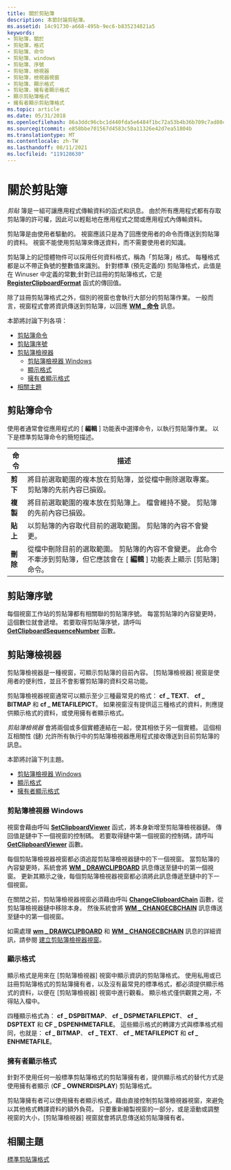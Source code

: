 ```yaml
---
title: 關於剪貼簿
description: 本節討論剪貼簿。
ms.assetid: 14c91730-a668-495b-9ec6-b835234821a5
keywords:
- 剪貼簿，關於
- 剪貼簿，格式
- 剪貼簿、命令
- 剪貼簿、windows
- 剪貼簿、序號
- 剪貼簿，檢視器
- 剪貼簿，檢視器視窗
- 剪貼簿、顯示格式
- 剪貼簿，擁有者顯示格式
- 顯示剪貼簿格式
- 擁有者顯示剪貼簿格式
ms.topic: article
ms.date: 05/31/2018
ms.openlocfilehash: 86a3ddc96cbc1d440fda5e6484f1bc72a53b4b36b709c7ad80c77e203dadcef1
ms.sourcegitcommit: e858bbe701567d4583c50a11326e42d7ea51804b
ms.translationtype: MT
ms.contentlocale: zh-TW
ms.lasthandoff: 08/11/2021
ms.locfileid: "119128630"
---
```

# <a name="about-the-clipboard"></a>關於剪貼簿

*剪貼* 簿是一組可讓應用程式傳輸資料的函式和訊息。 由於所有應用程式都有存取剪貼簿的許可權，因此可以輕鬆地在應用程式之間或應用程式內傳輸資料。

剪貼簿是由使用者驅動的。 視窗應該只是為了回應使用者的命令而傳送到剪貼簿的資料。 視窗不能使用剪貼簿來傳送資料，而不需要使用者的知識。

剪貼簿上的記憶體物件可以採用任何資料格式，稱為「剪貼簿」格式。 每種格式都是以不帶正負號的整數值來識別。 針對標準 (預先定義的) 剪貼簿格式，此值是在 Winuser 中定義的常數;針對已註冊的剪貼簿格式，它是 [**RegisterClipboardFormat**](/windows/desktop/api/Winuser/nf-winuser-registerclipboardformata) 函式的傳回值。

除了註冊剪貼簿格式之外，個別的視窗也會執行大部分的剪貼簿作業。 一般而言，視窗程式會將資訊傳送到剪貼簿，以回應 [**WM \_ 命令**](/windows/desktop/menurc/wm-command) 訊息。

本節將討論下列各項：

-   [剪貼簿命令](#clipboard-commands)
-   [剪貼簿序號](#clipboard-sequence-number)
-   [剪貼簿檢視器](#clipboard-viewers)
    -   [剪貼簿檢視器 Windows](#clipboard-viewer-windows)
    -   [顯示格式](#display-formats)
    -   [擁有者顯示格式](#owner-display-format)
-   [相關主題](#related-topics)

## <a name="clipboard-commands"></a>剪貼簿命令

使用者通常會從應用程式的 [ **編輯** ] 功能表中選擇命令，以執行剪貼簿作業。 以下是標準剪貼簿命令的簡短描述。



|  命令        |  描述                                                                                                                                                                                                                 |
|------------|-------------------------------------------------------------------------------------------------------------------------------------------------------------------------------------------------------------------|
| **剪下**    | 將目前選取範圍的複本放在剪貼簿，並從檔中刪除選取專案。 剪貼簿的先前內容已損毀。                                                          |
| **複製**   | 將目前選取範圍的複本放在剪貼簿上。 檔會維持不變。 剪貼簿的先前內容已損毀。                                                                      |
| **貼上**  | 以剪貼簿的內容取代目前的選取範圍。 剪貼簿的內容不會變更。                                                                                                    |
| **刪除** | 從檔中刪除目前的選取範圍。 剪貼簿的內容不會變更。 此命令不牽涉到剪貼簿，但它應該會在 [ **編輯** ] 功能表上顯示 [剪貼簿] 命令。 |



 

## <a name="clipboard-sequence-number"></a>剪貼簿序號

每個視窗工作站的剪貼簿都有相關聯的剪貼簿序號。 每當剪貼簿的內容變更時，這個數位就會遞增。 若要取得剪貼簿序號，請呼叫 [**GetClipboardSequenceNumber**](/windows/desktop/api/Winuser/nf-winuser-getclipboardsequencenumber) 函數。

## <a name="clipboard-viewers"></a>剪貼簿檢視器

剪貼簿檢視器是一種視窗，可顯示剪貼簿的目前內容。 [剪貼簿檢視器] 視窗是使用者的便利性，並且不會影響剪貼簿的資料交易功能。

剪貼簿檢視器視窗通常可以顯示至少三種最常見的格式： **cf \_ TEXT**、 **cf \_ BITMAP** 和 **cf \_ METAFILEPICT**。 如果視窗沒有提供這三種格式的資料，則應提供顯示格式的資料，或使用擁有者顯示格式。

*剪貼簿檢視器* 會將兩個或多個實體連結在一起，使其相依于另一個實體。 這個相互相關性 (鏈) 允許所有執行中的剪貼簿檢視器應用程式接收傳送到目前剪貼簿的訊息。

本節將討論下列主題。

-   [剪貼簿檢視器 Windows](#clipboard-viewer-windows)
-   [顯示格式](#display-formats)
-   [擁有者顯示格式](#owner-display-format)

### <a name="clipboard-viewer-windows"></a>剪貼簿檢視器 Windows

視窗會藉由呼叫 [**SetClipboardViewer**](/windows/desktop/api/Winuser/nf-winuser-setclipboardviewer) 函式，將本身新增至剪貼簿檢視器鏈。 傳回值是鏈中下一個視窗的控制碼。 若要取得鏈中第一個視窗的控制碼，請呼叫 [**GetClipboardViewer**](/windows/desktop/api/Winuser/nf-winuser-getclipboardviewer) 函數。

每個剪貼簿檢視器視窗都必須追蹤剪貼簿檢視器鏈中的下一個視窗。 當剪貼簿的內容變更時，系統會將 [**WM \_ DRAWCLIPBOARD**](wm-drawclipboard.md) 訊息傳送至鏈中的第一個視窗。 更新其顯示之後，每個剪貼簿檢視器視窗都必須將此訊息傳遞至鏈中的下一個視窗。

在關閉之前，剪貼簿檢視器視窗必須藉由呼叫 [**ChangeClipboardChain**](/windows/desktop/api/Winuser/nf-winuser-changeclipboardchain) 函數，從剪貼簿檢視器鏈中移除本身。 然後系統會將 [**WM \_ CHANGECBCHAIN**](wm-changecbchain.md) 訊息傳送至鏈中的第一個視窗。

如需處理 [**wm \_ DRAWCLIPBOARD**](wm-drawclipboard.md) 和 [**WM \_ CHANGECBCHAIN**](wm-changecbchain.md) 訊息的詳細資訊，請參閱 [建立剪貼簿檢視器視窗](using-the-clipboard.md)。

### <a name="display-formats"></a>顯示格式

顯示格式是用來在 [剪貼簿檢視器] 視窗中顯示資訊的剪貼簿格式。 使用私用或已註冊剪貼簿格式的剪貼簿擁有者，以及沒有最常見的標準格式，都必須提供顯示格式的資料，以便在 [剪貼簿檢視器] 視窗中進行觀看。 顯示格式僅供觀賞之用，不得貼入檔中。

四種顯示格式為： **cf \_ DSPBITMAP**、 **cf \_ DSPMETAFILEPICT**、 **cf \_ DSPTEXT** 和 **CF \_ DSPENHMETAFILE**。 這些顯示格式的轉譯方式與標準格式相同，也就是： **cf \_ BITMAP**、 **cf \_ TEXT**、 **cf \_ METAFILEPICT** 和 **cf \_ ENHMETAFILE**。

### <a name="owner-display-format"></a>擁有者顯示格式

針對不使用任何一般標準剪貼簿格式的剪貼簿擁有者，提供顯示格式的替代方式是使用擁有者顯示 (**CF \_ OWNERDISPLAY**) 剪貼簿格式。

剪貼簿擁有者可以使用擁有者顯示格式，藉由直接控制剪貼簿檢視器視窗，來避免以其他格式轉譯資料的額外負荷。 只要重新繪製視窗的一部分，或是滾動或調整視窗的大小，[剪貼簿檢視器] 視窗就會將訊息傳送給剪貼簿擁有者。

## <a name="related-topics"></a>相關主題

<dl> <dt>

[標準剪貼簿格式](standard-clipboard-formats.md)
</dt> </dl>

 

 